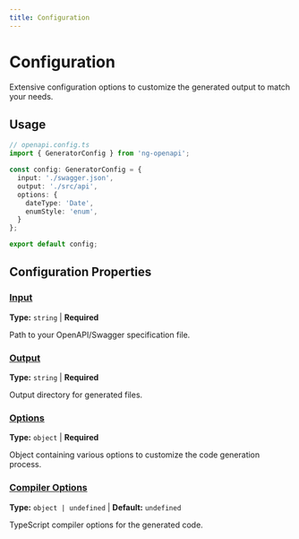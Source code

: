 ```yaml
---
title: Configuration
---
```


# Configuration

Extensive configuration options to customize the generated output to match your needs.

## Usage

```typescript
// openapi.config.ts
import { GeneratorConfig } from 'ng-openapi';

const config: GeneratorConfig = {
  input: './swagger.json',
  output: './src/api',
  options: {
    dateType: 'Date',
    enumStyle: 'enum',
  }
};

export default config;
```

## Configuration Properties

### [Input](./input.md)
**Type:** `string` | **Required**

Path to your OpenAPI/Swagger specification file.

### [Output](./output.md)
**Type:** `string` | **Required**

Output directory for generated files.

### [Options](./options.md)
**Type:** `object` | **Required**

Object containing various options to customize the code generation process.

### [Compiler Options](./compiler-options.md)
**Type:** `object | undefined` | **Default:** `undefined`

TypeScript compiler options for the generated code.